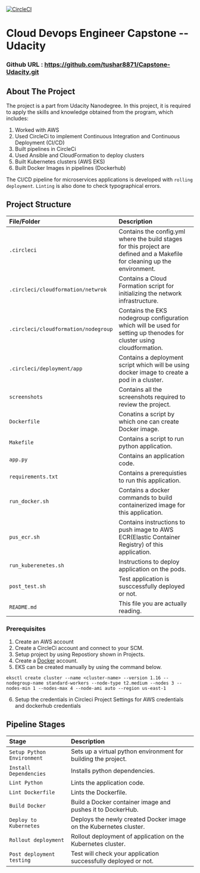 [![CircleCI](https://circleci.com/gh/tushar8871/Capstone-Udacity/tree/master.svg?style=svg)](https://circleci.com/gh/tushar8871/Capstone-Udacity/tree/master)

# Cloud Devops Engineer Capstone -- Udacity

### Github URL : https://github.com/tushar8871/Capstone-Udacity.git 

## About The Project

The project is a part from Udacity Nanodegree.
In this project, it is required to apply the skills and knowledge obtained from the program, which includes:
1. Worked with AWS
2. Used CircleCi to implement Continuous Integration and Continuous Deployment (CI/CD)
3. Built pipelines in CircleCi
4. Used Ansible and CloudFormation to deploy clusters
5. Built Kubernetes clusters (AWS EKS)
6. Built Docker Images in pipelines (Dockerhub)

The CI/CD pipeline for microservices applications is developed with `rolling deployment`. `Linting` is also done to check typographical errors. 

 ## Project Structure

| File/Folder | Description |
|:---- |:----------- |
| `.circleci` | Contains the config.yml where the build stages for this project are defined and a Makefile for cleaning up the environment. |
| `.circleci/cloudformation/netwrok` | Contains a Cloud Formation script for initializing the network infrastructure. |
| `.circleci/cloudformation/nodegroup` | Contains the EKS nodegroup configuration which will be used for setting up thenodes for cluster using cloudformation. |
| `.circleci/deployment/app` | Contains a deployment script which will be using docker image to create a pod in a cluster. |
| `screenshots` | Contains all the screenshots required to review the project. |
| `Dockerfile` | Conatins a script by which one can create Docker image. |
| `Makefile` | Contains a script to run python application. |
| `app.py` | Contains an application code. |
| `requirements.txt` | Contains a prerequisties to run this application. |
| `run_docker.sh` | Contains a docker commands to build containerized image for this application. |
| `pus_ecr.sh` | Contains instructions to push image to AWS ECR(Elastic Container Registry) of this application. |
| `run_kuberenetes.sh` | Instructions to deploy application on the pods. |
| `post_test.sh` | Test application is susccessfully deployed or not. |
| `README.md` | This file you are actually reading. |

### Prerequisites

1. Create an AWS account
2. Create a CircleCi account and connect to your SCM.
3. Setup project by using Repostiory shown in Projects.
4. Create a [Docker](hub.docker.com) account.
5. EKS can be created manually by using the command below.
```
eksctl create cluster --name <cluster-name> --version 1.16 --nodegroup-name standard-workers --node-type t2.medium --nodes 3 --nodes-min 1 --nodes-max 4 --node-ami auto --region us-east-1
```
6. Setup the credentials in Circleci Project Settings for AWS credentials and dockerhub credentials

## Pipeline Stages

| Stage | Description |
|:---- |:----------- |
| `Setup Python Environment` | Sets up a virtual python environment for building the project. |
| `Install Dependencies` | Installs python dependencies. |
| `Lint Python` | Lints the application code. |
| `Lint Dockerfile` | Lints the Dockerfile. |
| `Build Docker` | Build a Docker container image and pushes it to DockerHub. |
| `Deploy to Kubernetes` | Deploys the newly created Docker image on the Kubernetes cluster. |
| `Rollout deployment` | Rollout deployment of application on the Kubernetes cluster. |
| `Post deployment testing` | Test will check your application successfully deployed or not. |